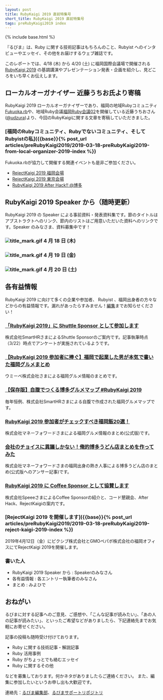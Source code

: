 ```yaml
---
layout: post
title: RubyKaigi 2019 直前特集号
short_title: RubyKaigi 2019 直前特集号
tags: preRubyKaigi2019 index
---
```

{% include base.html %}

『るびま』は、Ruby に関する技術記事はもちろんのこと、Rubyist へのインタビューやエッセイ、その他をお届けするウェブ雑誌です。

このレポートでは、4/18 (木) から 4/20 (土) に福岡国際会議場で開催される [RubyKaigi 2019](http://rubykaigi.org/2019) の基調講演やプレゼンテーション発表・企画を紹介し、見どころをいち早くお伝えします。

## ローカルオーガナイザー 近藤うちお氏より寄稿

RubyKaigi 2019 ローカルオーガナイザーであり、福岡の地域Rubyコミュニティ[Fukuoka.rb](https://fukuokarb.connpass.com/)や、地域Ruby会議[福岡Ruby会議02](http://regional.rubykaigi.org/fukuoka02/)を開催している近藤うちおさん([@udzura](https://twitter.com/udzura))より、今回のRubyKaigiに関する文章を寄稿していただきました。

### [福岡のRubyコミュニティ、Rubyでないコミュニティ、そしてRubyistの私]({{base}}{% post_url articles/preRubyKaigi2019/2019-03-18-preRubyKaigi2019-from-local-organizer-2019-index %})

Fukuoka.rbが協力して開催する関連イベントも是非ご参加ください。

* [RejectKaigi 2019 福岡会場](https://fukuokarb.connpass.com/event/124966/)
* [RejectKaigi 2019 東京会場](https://pixiv.connpass.com/event/124727/)
* [RubyKaigi 2019 After Hack!! @博多](https://fukuokarb.connpass.com/event/124406/)

## RubyKaigi 2019 Speaker から（随時更新）

RubyKaigi 2019 の Speaker による事前資料・発表資料集です。節のタイトルはアブストラクトへのリンク、節内のリストはご用意いただいた資料へのリンクです。Speaker のみなさま、資料募集中です！

### ![title_mark.gif]({{base}}{{site.baseurl}}/images/title_mark.gif) 4 月 18 日 (木)

### ![title_mark.gif]({{base}}{{site.baseurl}}/images/title_mark.gif) 4 月 19 日 (金)

### ![title_mark.gif]({{base}}{{site.baseurl}}/images/title_mark.gif) 4 月 20 日 (土)

## 各有益情報

RubyKaigi 2019 に向けて多くの企業や参加者、 Rubyist 、福岡出身者の方々などからの有益情報です。漏れがあったらすみません！[編集](https://twitter.com/miyohide)までお知らせください！

### [「RubyKaigi 2019」に Shuttle Sponsor として参加します](https://smarthr.co.jp/news/info/20307)

株式会社SmartHRさまによるShuttle Sponsorのご案内です。記事執筆時点（3/22）時点でアンケートが実施されているようです。

### [【RubyKaigi 2019 参加者に捧ぐ】福岡で起業した男が本気で書いた福岡グルメまとめ](https://techlife.cookpad.com/entry/2019/03/20/170000)

ウミーベ株式会社さまによる福岡グルメ情報のまとめです。

### [【保存版】自腹でつくる博多グルメマップ #RubyKaigi 2019](https://tech.smarthr.jp/entry/2019/03/21/121514)

毎年恒例、株式会社SmartHRさまによる自腹で作成された福岡グルメマップです。

### [RubyKaigi 2019 参加者がチェックすべき福岡飯20選！](https://moneyforward.com/engineers_blog/2019/03/20/rubykaigi-2019-meshi/)

株式会社マネーフォワードさまによる福岡グルメ情報のまとめ(公式版)です。

### [会社のチョイスに異議しかない！俺的博多うどん店まとめを作ってみた](https://note.mu/nobosemon21/n/n844f71e15c12)

株式会社マネーフォワードさまの福岡出身の熱き人事による博多うどん店のまとめ(公式版へのアンサー記事)です。

### [RubyKaigi 2019 に Coffee Sponsor として協賛します](https://tech.speee.jp/entry/rubykaigi2019-coffee-sponsor)

株式会社SpeeeさまによるCoffee Sponsorの紹介と、コード懇親会、After Hack、RejectKaigiの案内です。

### [RejectKaigi 2019 を開催します]({{base}}{% post_url articles/preRubyKaigi2019/2019-03-18-preRubyKaigi2019-reject-kaigi-2019-index %})

2019年4月12日（金）にピクシブ株式会社とGMOペパボ株式会社の福岡オフィスにてRejectKaigi 2019を開催します。

### 書いた人

* RubyKaigi 2019 Speaker から : Speakerのみなさん
* 各有益情報 : 各エントリー執筆者のみなさん
* まとめ : みよひで

## おねがい

るびまに対する記事へのご意見、ご感想や、「こんな記事が読みたい」、「あの人の記事が読みたい」、といったご希望などがありましたら、下記連絡先までお気軽にお寄せください。

記事の投稿も随時受け付けております。

* Ruby に関する技術記事・解説記事
* Ruby 活用事例
* Ruby がちょっとでも絡むエッセイ
* Ruby に関するその他


などを募集しております。何かネタがありましたらご連絡ください。
また、編集に参加したいというお申し出も大歓迎です。

連絡先：[るびま編集部](mailto:magazine@ruby-no-kai.org)、[るびまサポートリポジトリ](https://github.com/rubima/rubima-support)
